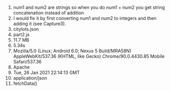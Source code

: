 1. num1 and num2 are strings so when you do num1 + num2 you get string concatenation instead of addition
2. I would fix it by first converting num1 and num2 to integers and then adding it (see Capture3).
3. citylots.json 
4. part2.js
5. 11.7 MB
6. 5.34s
7. Mozilla/5.0 (Linux; Android 6.0; Nexus 5 Build/MRA58N) AppleWebKit/537.36 (KHTML, like Gecko) Chrome/90.0.4430.85 Mobile Safari/537.36
8. Apache
9. Tue, 26 Jan 2021 22:14:13 GMT
10. application/json
11. fetchData()